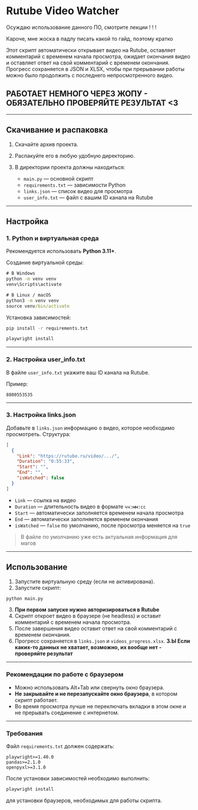 # **Rutube Video Watcher**
Осуждаю использование данного ПО, смотрите лекции ! ! !

Кароче, мне жоска в падлу писать какой то гайд, поэтому кратко



Этот скрипт автоматически открывает видео на Rutube, оставляет комментарий с временем начала просмотра, ожидает окончания видео и оставляет ответ на свой комментарий с временем окончания. Прогресс сохраняется в JSON и XLSX, чтобы при прерывании работы можно было продолжить с последнего непросмотренного видео.

## РАБОТАЕТ НЕМНОГО ЧЕРЕЗ ЖОПУ - ОБЯЗАТЕЛЬНО ПРОВЕРЯЙТЕ РЕЗУЛЬТАТ <3

---

## Скачивание и распаковка

1. Скачайте архив проекта.
2. Распакуйте его в любую удобную директорию.
3. В директории проекта должны находиться:

   * `main.py` — основной скрипт
   * `requirements.txt` — зависимости Python
   * `links.json` — список видео для просмотра
   * `user_info.txt` — файл с вашим ID канала на Rutube

---

## Настройка

### 1. Python и виртуальная среда

Рекомендуется использовать **Python 3.11+**.

Создание виртуальной среды:

```cmd
# В Windows
python -m venv venv
venv\Scripts\activate

# В Linux / macOS
python3 -m venv venv
source venv/bin/activate
```

Установка зависимостей:

```cmd
pip install -r requirements.txt
```

```cmd
playwright install
```

---

### 2. Настройка user_info.txt

В файле `user_info.txt` укажите ваш ID канала на Rutube.

Пример:

```
8800553535
```

---

### 3. Настройка links.json

Добавьте в `links.json` информацию о видео, которое необходимо просмотреть. Структура:

```json
[
  {
    "Link": "https://rutube.ru/video/.../",
    "Duration": "0:55:33",
    "Start": "",
    "End": "",
    "isWatched": false
  }
]
```

* `Link` — ссылка на видео
* `Duration` — длительность видео в формате `чч:мм:сс`
* `Start` — автоматически заполняется временем начала просмотра
* `End` — автоматически заполняется временем окончания
* `isWatched` — `false` по умолчанию, после просмотра меняется на `true`

> В файле по умолчанию уже есть актуальная информация для магов

---

## Использование

1. Запустите виртуальную среду (если не активирована).
2. Запустите скрипт:

```cmd
python main.py
```
3. **При первом запуске нужно авторизироваться в Rutube**
4. Скрипт откроет видео в браузере (не headless) и оставит комментарий с временем начала просмотра.
5. После завершения видео оставит ответ на свой комментарий с временем окончания.
6. Прогресс сохраняется в `links.json` и `videos_progress.xlsx`.
**З.Ы Если каких-то данных не хватает, возможно, их вообще нет - проверяйте результат**
---

### Рекомендации по работе с браузером

* Можно использовать Alt+Tab или свернуть окно браузера.
* **Не закрывайте и не перезапускайте окно браузера**, в котором скрипт работает.
* Во время просмотра лучше не переключать вкладки в этом окне и не прерывать соединение с интернетом.

---

### Требования

Файл `requirements.txt` должен содержать:

```
playwright>=1.40.0
pandas>=2.1.0
openpyxl>=3.1.0
```

После установки зависимостей необходимо выполнить:

```cmd
playwright install
```

для установки браузеров, необходимых для работы скрипта.

